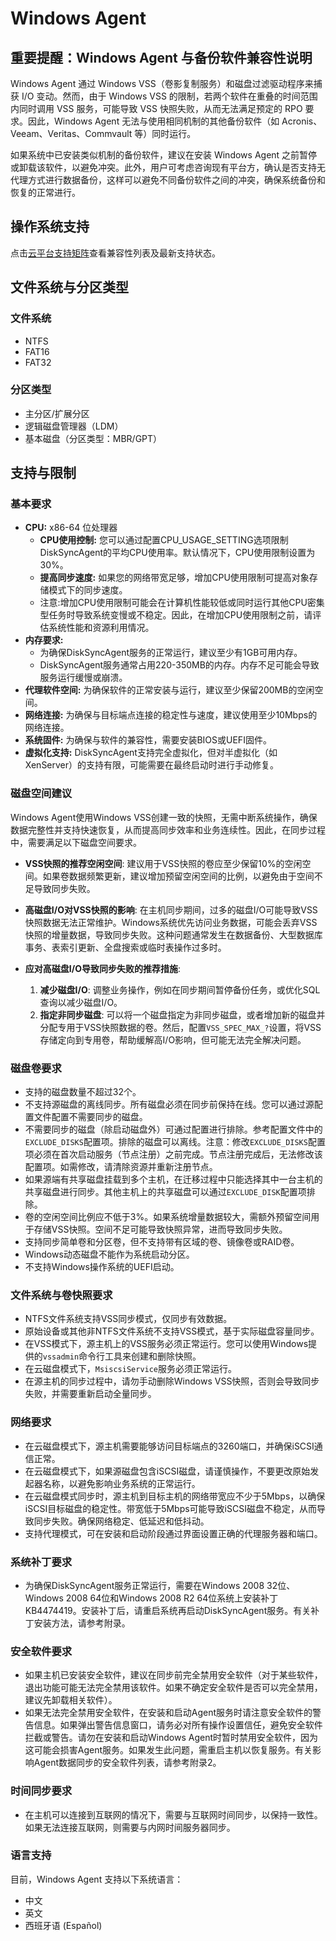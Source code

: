 # Windows Agent

## 重要提醒：Windows Agent 与备份软件兼容性说明

Windows Agent 通过 Windows VSS（卷影复制服务）和磁盘过滤驱动程序来捕获 I/O 变动。然而，由于 Windows VSS 的限制，若两个软件在重叠的时间范围内同时调用 VSS 服务，可能导致 VSS 快照失败，从而无法满足预定的 RPO 要求。因此，Windows Agent 无法与使用相同机制的其他备份软件（如 Acronis、Veeam、Veritas、Commvault 等）同时运行。

如果系统中已安装类似机制的备份软件，建议在安装 Windows Agent 之前暂停或卸载该软件，以避免冲突。此外，用户可考虑咨询现有平台方，确认是否支持无代理方式进行数据备份，这样可以避免不同备份软件之间的冲突，确保系统备份和恢复的正常进行。

## 操作系统支持

点击[云平台支持矩阵](https://oneprocloud.feishu.cn/sheets/VRqksSPEPhRTPStp3kVcItXNnyh?sheet=Y9fpqO)查看兼容性列表及最新支持状态。 

## 文件系统与分区类型

### 文件系统

* NTFS
* FAT16
* FAT32

### 分区类型

* 主分区/扩展分区
* 逻辑磁盘管理器（LDM）
* 基本磁盘（分区类型：MBR/GPT）

## 支持与限制

### 基本要求
   - **CPU:** x86-64 位处理器
      - **CPU使用控制:** 您可以通过配置CPU_USAGE_SETTING选项限制DiskSyncAgent的平均CPU使用率。默认情况下，CPU使用限制设置为30%。
      - **提高同步速度:** 如果您的网络带宽足够，增加CPU使用限制可提高对象存储模式下的同步速度。
      - 注意:增加CPU使用限制可能会在计算机性能较低或同时运行其他CPU密集型任务时导致系统变慢或不稳定。因此，在增加CPU使用限制之前，请评估系统性能和资源利用情况。
   - **内存要求:**
      - 为确保DiskSyncAgent服务的正常运行，建议至少有1GB可用内存。
      - DiskSyncAgent服务通常占用220-350MB的内存。内存不足可能会导致服务运行缓慢或崩溃。
   - **代理软件空间:** 为确保软件的正常安装与运行，建议至少保留200MB的空闲空间。
   - **网络连接:** 为确保与目标端点连接的稳定性与速度，建议使用至少10Mbps的网络连接。
   - **系统固件:** 为确保与软件的兼容性，需要安装BIOS或UEFI固件。
   - **虚拟化支持:** DiskSyncAgent支持完全虚拟化，但对半虚拟化（如 XenServer）的支持有限，可能需要在最终启动时进行手动修复。

### 磁盘空间建议

Windows Agent使用Windows VSS创建一致的快照，无需中断系统操作，确保数据完整性并支持快速恢复，从而提高同步效率和业务连续性。因此，在同步过程中，需要满足以下磁盘空间要求。

   - **VSS快照的推荐空闲空间**: 建议用于VSS快照的卷应至少保留10%的空闲空间。如果卷数据频繁更新，建议增加预留空闲空间的比例，以避免由于空间不足导致同步失败。

   - **高磁盘I/O对VSS快照的影响**: 在主机同步期间，过多的磁盘I/O可能导致VSS快照数据无法正常维护。Windows系统优先访问业务数据，可能会丢弃VSS快照的增量数据，导致同步失败。这种问题通常发生在数据备份、大型数据库事务、表索引更新、全盘搜索或临时表操作过多时。

   - **应对高磁盘I/O导致同步失败的推荐措施**:

     1. **减少磁盘I/O**: 调整业务操作，例如在同步期间暂停备份任务，或优化SQL查询以减少磁盘I/O。
     2. **指定非同步磁盘**: 可以将一个磁盘指定为非同步磁盘，或者增加新的磁盘并分配专用于VSS快照数据的卷。然后，配置`VSS_SPEC_MAX_?`设置，将VSS存储定向到专用卷，帮助缓解高I/O影响，但可能无法完全解决问题。
   
### 磁盘卷要求
   - 支持的磁盘数量不超过32个。
   - 不支持源磁盘的离线同步。所有磁盘必须在同步前保持在线。您可以通过源配置文件配置不需要同步的磁盘。
   - 不需要同步的磁盘（除启动磁盘外）可通过配置进行排除。参考配置文件中的`EXCLUDE_DISKS`配置项。排除的磁盘可以离线。注意：修改`EXCLUDE_DISKS`配置项必须在首次启动服务（节点注册）之前完成。节点注册完成后，无法修改该配置项。如需修改，请清除资源并重新注册节点。
   - 如果源端有共享磁盘挂载到多个主机，在迁移过程中只能选择其中一台主机的共享磁盘进行同步。其他主机上的共享磁盘可以通过`EXCLUDE_DISK`配置项排除。
   - 卷的空闲空间比例应不低于3%。如果系统增量数据较大，需额外预留空间用于存储VSS快照。空间不足可能导致快照异常，进而导致同步失败。
   - 支持同步简单卷和分区卷，但不支持带有区域的卷、镜像卷或RAID卷。
   - Windows动态磁盘不能作为系统启动分区。
   - 不支持Windows操作系统的UEFI启动。
   
### 文件系统与卷快照要求
   - NTFS文件系统支持VSS同步模式，仅同步有效数据。
   - 原始设备或其他非NTFS文件系统不支持VSS模式，基于实际磁盘容量同步。
   - 在VSS模式下，源主机上的VSS服务必须正常运行。您可以使用Windows提供的`vssadmin`命令行工具来创建和删除快照。
   - 在云磁盘模式下，`MsiscsiService`服务必须正常运行。
   - 在源主机的同步过程中，请勿手动删除Windows VSS快照，否则会导致同步失败，并需要重新启动全量同步。
   
### 网络要求
   - 在云磁盘模式下，源主机需要能够访问目标端点的3260端口，并确保iSCSI通信正常。
   - 在云磁盘模式下，如果源磁盘包含iSCSI磁盘，请谨慎操作，不要更改原始发起器名称，以避免影响业务系统的正常运行。
   - 在云磁盘模式同步时，源主机到目标主机的网络带宽应不少于5Mbps，以确保iSCSI目标磁盘的稳定性。带宽低于5Mbps可能导致iSCSI磁盘不稳定，从而导致同步失败。确保网络稳定、低延迟和低抖动。
   - 支持代理模式，可在安装和启动阶段通过界面设置正确的代理服务器和端口。
   
### 系统补丁要求
   - 为确保DiskSyncAgent服务正常运行，需要在Windows 2008 32位、Windows 2008 64位和Windows 2008 R2 64位系统上安装补丁KB4474419。安装补丁后，请重启系统再启动DiskSyncAgent服务。有关补丁安装方法，请参考附录。
   
### 安全软件要求
   - 如果主机已安装安全软件，建议在同步前完全禁用安全软件（对于某些软件，退出功能可能无法完全禁用该软件。如果不确定安全软件是否可以完全禁用，建议先卸载相关软件）。
   - 如果无法完全禁用安全软件，在安装和启动Agent服务时请注意安全软件的警告信息。如果弹出警告信息窗口，请务必对所有操作设置信任，避免安全软件拦截或警告。请勿在安装和启动Windows Agent时暂时禁用安全软件，因为这可能会损害Agent服务。如果发生此问题，需重启主机以恢复服务。有关影响Agent数据同步的安全软件列表，请参考附录2。
   
### 时间同步要求
   - 在主机可以连接到互联网的情况下，需要与互联网时间同步，以保持一致性。如果无法连接互联网，则需要与内网时间服务器同步。

### 语言支持

目前，Windows Agent 支持以下系统语言：

- 中文
- 英文
- 西班牙语 (Español)
